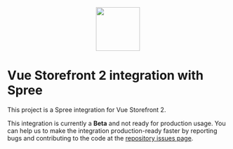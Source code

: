<center>
  <img src="/vsf-full.svg" height="100px" />
</center>

# Vue Storefront 2 integration with Spree

This project is a Spree integration for Vue Storefront 2.

This integration is currently a **Beta** and not ready for production usage. You can help us to make the integration production-ready faster by reporting bugs and contributing to the code at the [repository issues page](https://github.com/vuestorefront/spree/issues).
